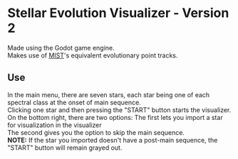 Stellar Evolution Visualizer - Version 2
=====
Made using the Godot game engine.  
Makes use of [MIST](https://waps.cfa.harvard.edu/MIST/)'s equivalent evolutionary point tracks.

Use
-----
In the main menu, there are seven stars, each star being one of each spectral class at the onset of main sequence. 
<br>Clicking one star and then pressing the "START" button starts the visualizer.
<br>On the bottom right, there are two options: The first lets you import a star for visualization in the visualizer
<br>The second gives you the option to skip the main sequence.  
**NOTE:** If the star you imported doesn't have a post-main sequence, the "START" button will remain grayed out. 